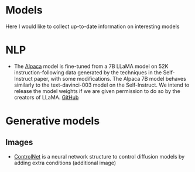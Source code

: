 # Models
Here I would like to collect up-to-date information on interesting models

# NLP
- The [Alpaca](https://crfm.stanford.edu/2023/03/13/alpaca.html) 
model is fine-tuned from a 7B LLaMA model on 52K instruction-following data generated by the techniques in the Self-Instruct paper, with some modifications. The Alpaca 7B model behaves similarly to the text-davinci-003 model on the Self-Instruct. We intend to release the model weights if we are given permission to do so by the creators of LLaMA. 
[GitHub](https://github.com/tatsu-lab/stanford_alpaca)

# Generative models
## Images
 - [ControlNet](https://huggingface.co/spaces/hysts/ControlNet) is a neural network structure to control diffusion models by adding extra conditions (additional image)